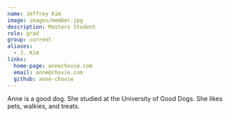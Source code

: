 ```yaml
---
name: Jeffrey Kim 
image: images/member.jpg
description: Masters Student
role: grad
group: current
aliases:
  - J. Kim
links:
  home-page: annechovie.com
  email: anne@chovie.com
  github: anne-chovie
---
```


Anne is a good dog.
She studied at the University of Good Dogs.
She likes pets, walkies, and treats.
